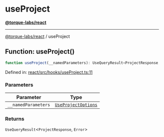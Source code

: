 # useProject

[**@torque-labs/react**](../)

***

[@torque-labs/react](../) / useProject

## Function: useProject()

```ts
function useProject(__namedParameters): UseQueryResult<ProjectResponse, Error>
```

Defined in: [react/src/hooks/useProject.ts:11](https://github.com/torque-labs/monorepo/blob/2ebf07140779767733d669c69d4b6e369a4193c3/packages/react/src/hooks/useProject.ts#L11)

### Parameters

| Parameter           | Type                                                                                     |
| ------------------- | ---------------------------------------------------------------------------------------- |
| `__namedParameters` | [`UseProjectOptions`](../../../reference/platform/react/interfaces/UseProjectOptions.md) |

### Returns

`UseQueryResult`<`ProjectResponse`, `Error`>
